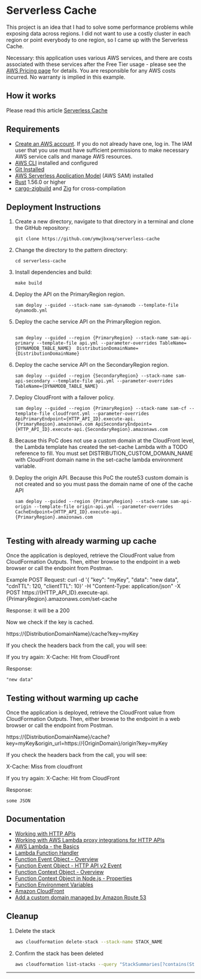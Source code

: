 # Serverless Cache

This project is an idea that I had to solve some performance problems while exposing data across regions.
I did not want to use a costly cluster in each region or point everybody to one region, so I came up with the Serverless Cache.

Necessary: this application uses various AWS services, and there are costs associated with these services after the Free Tier usage - please see the [AWS Pricing page](https://aws.amazon.com/pricing/) for details. You are responsible for any AWS costs incurred. No warranty is implied in this example.

## How it works

Please read this article [Serverless Cache](https://dfrasca.hashnode.dev/serverless-cache)

## Requirements

* [Create an AWS account](https://portal.aws.amazon.com/gp/aws/developer/registration/index.html). If you do not already have one, log in. The IAM user that you use must have sufficient permissions to make necessary AWS service calls and manage AWS resources.
* [AWS CLI](https://docs.aws.amazon.com/cli/latest/userguide/install-cliv2.html) installed and configured
* [Git Installed](https://git-scm.com/book/en/v2/Getting-Started-Installing-Git)
* [AWS Serverless Application Model](https://docs.aws.amazon.com/serverless-application-model/latest/developerguide/serverless-sam-cli-install.html) (AWS SAM) installed
* [Rust](https://www.rust-lang.org/) 1.56.0 or higher
* [cargo-zigbuild](https://github.com/messense/cargo-zigbuild) and [Zig](https://ziglang.org/) for cross-compilation

## Deployment Instructions

1. Create a new directory, navigate to that directory in a terminal and clone the GitHub repository:
    ``` 
    git clone https://github.com/ymwjbxxq/serverless-cache
    ```
2. Change the directory to the pattern directory:
    ```
    cd serverless-cache
    ```
3. Install dependencies and build:
    ```
    make build
    ```
4. Deploy the API on the PrimaryRegion region.
    ```
    sam deploy --guided --stack-name sam-dynamodb --template-file dynamodb.yml
    ```
5. Deploy the cache service API on the PrimaryRegion region.
    ```

    sam deploy --guided --region {PrimaryRegion} --stack-name sam-api-primary --template-file api.yml --parameter-overrides TableName={DYNAMODB_TABLE_NAME}  DistributionDomainName={DistributionDomainName}
    ```

6. Deploy the cache service API on the SecondaryRegion region.
    ```
    sam deploy --guided --region {SecondaryRegion} --stack-name sam-api-secondary --template-file api.yml --parameter-overrides TableName={DYNAMODB_TABLE_NAME}
    ```

7. Deploy CloudFront with a failover policy.
    ```
    sam deploy --guided --region {PrimaryRegion} --stack-name sam-cf --template-file cloudfront.yml --parameter-overrides ApiPrimaryEndpoint={HTTP_API_ID}.execute-api.{PrimaryRegion}.amazonaws.com ApiSecondaryEndpoint={HTTP_API_ID}.execute-api.{SecondaryRegion}.amazonaws.com
    ```
8. Because this PoC does not use a custom domain at the CloudFront level, the Lambda template has created the set-cache Lambda with a TODO reference to fill.
You must set DISTRIBUTION_CUSTOM_DOMAIN_NAME with CloudFront domain name in the set-cache lambda environment variable. 

5. Deploy the origin API. Because this PoC the route53 custom domain is not created and so you must pass the domain name of one of the cache API  
    ```
    sam deploy --guided --region {PrimaryRegion} --stack-name sam-api-origin --template-file origin-api.yml --parameter-overrides CacheEndpoint={HTTP_API_ID}.execute-api.{PrimaryRegion}.amazonaws.com


## Testing with already warming up cache

Once the application is deployed, retrieve the CloudFront value from CloudFormation Outputs. Then, either browse to the endpoint in a web browser or call the endpoint from Postman.

Example POST Request:
curl -d '{ "key": "myKey", "data": "new data", "cdnTTL": 120,   "clientTTL": 10}' -H "Content-Type: application/json" -X POST https://{HTTP_API_ID}.execute-api.{PrimaryRegion}.amazonaws.com/set-cache

Response: it will be a 200

Now we check if the key is cached.

https://{DistributionDomainName}/cache?key=myKey

If you check the headers back from the call, you will see:

If you try again:
X-Cache: Hit from CloudFront

Response:
```
"new data"
```

## Testing without warming up cache

Once the application is deployed, retrieve the CloudFront value from CloudFormation Outputs. Then, either browse to the endpoint in a web browser or call the endpoint from Postman.

https://{DistributionDomainName}/cache?key=myKey&origin_url=https://{OriginDomain}/origin?key=myKey

If you check the headers back from the call, you will see:

X-Cache: Miss from cloudfront

If you try again:
X-Cache: Hit from CloudFront

Response:
```
some JSON
```

## Documentation
- [Working with HTTP APIs](https://docs.aws.amazon.com/apigateway/latest/developerguide/http-api.html)
- [Working with AWS Lambda proxy integrations for HTTP APIs](https://docs.aws.amazon.com/apigateway/latest/developerguide/http-api-develop-integrations-lambda.html)
- [AWS Lambda - the Basics](https://docs.aws.amazon.com/whitepapers/latest/serverless-architectures-lambda/aws-lambdathe-basics.html)
- [Lambda Function Handler](https://docs.aws.amazon.com/whitepapers/latest/serverless-architectures-lambda/the-handler.html)
- [Function Event Object - Overview](https://docs.aws.amazon.com/whitepapers/latest/serverless-architectures-lambda/the-event-object.html)
- [Function Event Object - HTTP API v2 Event](https://github.com/awsdocs/aws-lambda-developer-guide/blob/master/sample-apps/nodejs-apig/event-v2.json)
- [Function Context Object - Overview](https://docs.aws.amazon.com/whitepapers/latest/serverless-architectures-lambda/the-context-object.html)
- [Function Context Object in Node.js - Properties](https://docs.aws.amazon.com/lambda/latest/dg/nodejs-context.html)
- [Function Environment Variables](https://docs.aws.amazon.com/lambda/latest/dg/configuration-envvars.html)
- [Amazon CloudFront](https://docs.aws.amazon.com/AmazonCloudFront/latest/DeveloperGuide/Introduction.html)
- [Add a custom domain managed by Amazon Route 53](https://docs.aws.amazon.com/amplify/latest/userguide/to-add-a-custom-domain-managed-by-amazon-route-53.html)

## Cleanup
 
1. Delete the stack
    ```bash
    aws cloudformation delete-stack --stack-name STACK_NAME
    ```
2. Confirm the stack has been deleted
    ```bash
    aws cloudformation list-stacks --query "StackSummaries[?contains(StackName,'STACK_NAME')].StackStatus"
    ```

----

